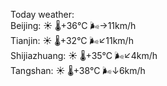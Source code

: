 Today weather:  
Beijing: ☀️   🌡️+36°C 🌬️→11km/h  
Tianjin: ☀️   🌡️+32°C 🌬️↙11km/h  
Shijiazhuang: ☀️   🌡️+35°C 🌬️↙4km/h  
Tangshan: ☀️   🌡️+38°C 🌬️↓6km/h  
